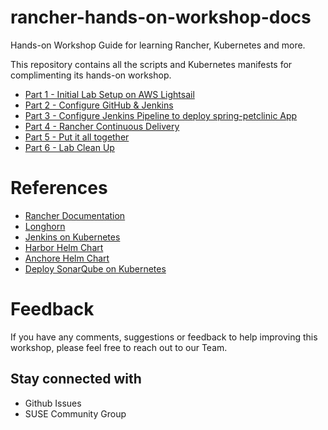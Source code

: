 # rancher-hands-on-workshop-docs
Hands-on Workshop Guide for learning Rancher, Kubernetes and more.

This repository contains all the scripts and Kubernetes manifests for complimenting its hands-on workshop.

- [Part 1 - Initial Lab Setup on AWS Lightsail](https://github.com/dsohk/rancher-devsecops-workshop/blob/main/docs/part-1.md)
- [Part 2 - Configure GitHub & Jenkins](https://github.com/dsohk/rancher-devsecops-workshop/blob/main/docs/part-2.md)
- [Part 3 - Configure Jenkins Pipeline to deploy spring-petclinic App](https://github.com/dsohk/rancher-devsecops-workshop/blob/main/docs/part-3.md)
- [Part 4 - Rancher Continuous Delivery](https://github.com/dsohk/rancher-devsecops-workshop/blob/main/docs/part-4.md)
- [Part 5 - Put it all together](https://github.com/dsohk/rancher-devsecops-workshop/blob/main/docs/part-5.md)
- [Part 6 - Lab Clean Up](https://github.com/dsohk/rancher-devsecops-workshop/blob/main/docs/part-6.md)

# References

- [Rancher Documentation](https://rancher.com/docs/)
- [Longhorn](https://longhorn.io/docs/1.1.1/)
- [Jenkins on Kubernetes](https://www.jenkins.io/doc/book/installing/kubernetes/)
- [Harbor Helm Chart](https://github.com/goharbor/harbor-helm)
- [Anchore Helm Chart](https://github.com/anchore/anchore-charts)
- [Deploy SonarQube on Kubernetes](https://docs.sonarqube.org/latest/setup/sonarqube-on-kubernetes/)

# Feedback

If you have any comments, suggestions or feedback to help improving this workshop, please feel free to reach out to our Team.

## Stay connected with

- Github Issues
- SUSE Community Group